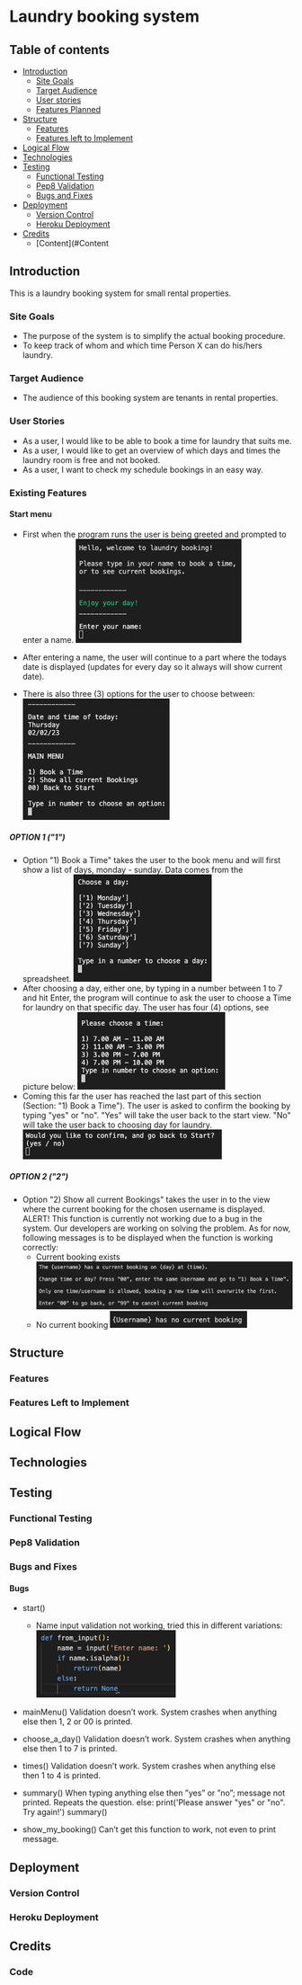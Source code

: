 # Laundry booking system

## Table of contents
* [Introduction](#Introduction)
    * [Site Goals](#Site-Goals)
    * [Target Audience](#Target-Audience)
    * [User stories](#User-Stories)
    * [Features Planned](#Features-Planned)
* [Structure](#Structure)
    * [Features](#Features)
    * [Features left to Implement](#Features-Left-to-Implement)
* [Logical Flow](#Logical-Flow)
* [Technologies](#Technologies)
* [Testing](#Testing)
    * [Functional Testing](#Functional-Testing)
    * [Pep8 Validation](#Pep8-Validation)
    * [Bugs and Fixes](#Bugs-and-Fixes)
* [Deployment](#Deployment)
    * [Version Control](#Version-Control)
    * [Heroku Deployment](#Heroku-Deployment)
* [Credits](#Credits)
  * [Content](#Content



## Introduction
This is a laundry booking system for small rental properties.

### Site Goals
* The purpose of the system is to simplify the actual booking procedure.
* To keep track of whom and which time Person X can do his/hers laundry. 

### Target Audience
* The audience of this booking system are tenants in rental properties. 

### User Stories
* As a user, I would like to be able to book a time for laundry that suits me.
* As a user, I would like to get an overview of which days and times the laundry room is free and not booked.
* As a user, I want to check my schedule bookings in an easy way.


### Existing Features
#### Start menu
* First when the program runs the user is being greeted and prompted to enter a name.
![start](/documents/images/pp3_start.png)

* After entering a name, the user will continue to a part where the todays date is displayed (updates for every day so it always will show current date).
* There is also three (3) options for the user to choose between:
![mainmenu](/documents/images/pp3_main_menu.png)

##### OPTION 1 ("1")
* Option "1) Book a Time" takes the user to the book menu and will first show a list of days, monday - sunday. Data comes from the spreadsheet.
![option1](/documents/images/pp3_option_1.png)
* After choosing a day, either one, by typing in a number between 1 to 7 and hit Enter, the program will continue to ask the user to choose a Time for laundry on that specific day. The user has four (4) options, see picture below:
![time](/documents/images/pp3_time.png)
* Coming this far the user has reached the last part of this section (Section: "1) Book a Time"). The user is asked to confirm the booking by typing "yes" or "no". "Yes" will take the user back to the start view. "No" will take the user back to choosing day for laundry.
![yes_no](/documents/images/pp3_yes_no.png)

##### OPTION 2 ("2")
* Option "2) Show all current Bookings" takes the user in to the view where the current booking for the chosen username is displayed. ALERT! This function is currently not working due to a bug in the system. Our developers are working on solving the problem. As for now, following messages is to be displayed when the function is working correctly:
    * Current booking exists
![show_booking](/documents/images/pp3_show_booking.png)
    * No current booking
![show_booking2](/documents/images/pp3_show_booking2.png)


       
    

## Structure

### Features

### Features Left to Implement

## Logical Flow

## Technologies

## Testing

### Functional Testing

### Pep8 Validation

### Bugs and Fixes
#### Bugs
* start()
    * Name input validation not working, tried this in different variations:
	![name_validation](/documents/images/pp3_input_validation.png)
    

* mainMenu()
Validation doesn’t work. System crashes when anything else then 1, 2 or 00 is printed.

* choose_a_day()
Validation doesn’t work. System crashes when anything else then 1 to 7 is printed.

* times()
Validation doesn’t work. System crashes when anything else then 1 to 4 is printed.

* summary()
When typing anything else then ”yes” or ”no”; message not printed. Repeats the question.
	else:
        print('Please answer "yes" or "no". Try again!')
    summary()

* show_my_booking()
Can’t get this function to work, not even to print message. 


## Deployment

### Version Control

### Heroku Deployment

## Credits
### Code